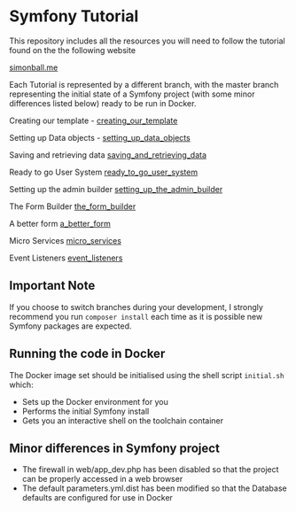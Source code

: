 # Symfony Tutorial

This repository includes all the resources you will need to follow the tutorial found on the the following website

[simonball.me](https://simonball.me/tutorial)

Each Tutorial is represented by a different branch, with the master branch representing the initial state of a Symfony project (with some minor differences listed below) ready to be run in Docker.

Creating our template - [creating_our_template](https://www.simonball.me/tutorial/symfony/creating-our-template)

Setting up Data objects - [setting_up_data_objects](https://www.simonball.me/tutorial/symfony/setting-up-data-objects)

Saving and retrieving data [saving_and_retrieving_data](https://www.simonball.me/tutorial/symfony/saving-and-retrieving-data)

Ready to go User System [ready_to_go_user_system](https://www.simonball.me/tutorial/symfony/ready-to-go-user-system)

Setting up the admin builder [setting_up_the_admin_builder](https://www.simonball.me/tutorial/symfony/setting-up-the-admin-builder)

The Form Builder [the_form_builder](https://www.simonball.me/tutorial/symfony/the-form-builder)

A better form [a_better_form](https://www.simonball.me/tutorial/symfony/a-better-form)

Micro Services [micro_services](https://www.simonball.me/tutorial/symfony/micro-services)

Event Listeners [event_listeners](https://www.simonball.me/tutorial/symfony/event-listeners)

## Important Note
If you choose to switch branches during your development, I strongly recommend you run `composer install` each time as it is possible new Symfony packages are expected.

## Running the code in Docker
The Docker image set should be initialised using the shell script `initial.sh` which:

* Sets up the Docker environment for you
* Performs the initial Symfony install
* Gets you an interactive shell on the toolchain container

## Minor differences in Symfony project

* The firewall in web/app_dev.php has been disabled so that the project can be properly accessed in a web browser
* The default parameters.yml.dist has been modified so that the Database defaults are configured for use in Docker
